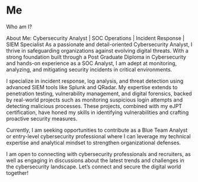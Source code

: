 # Me
Who am I?

About Me: Cybersecurity Analyst | SOC Operations | Incident Response | SIEM Specialist
As a passionate and detail-oriented Cybersecurity Analyst, I thrive in safeguarding organizations against evolving digital threats. With a strong foundation built through a Post Graduate Diploma in Cybersecurity and hands-on experience as a SOC Analyst, I am adept at monitoring, analyzing, and mitigating security incidents in critical environments.

I specialize in incident response, log analysis, and threat detection using advanced SIEM tools like Splunk and QRadar. My expertise extends to penetration testing, vulnerability management, and digital forensics, backed by real-world projects such as monitoring suspicious login attempts and detecting malicious processes. These projects, combined with my eJPT certification, have honed my skills in identifying vulnerabilities and crafting proactive security measures.

Currently, I am seeking opportunities to contribute as a Blue Team Analyst or entry-level cybersecurity professional where I can leverage my technical expertise and analytical mindset to strengthen organizational defenses.

I am open to connecting with cybersecurity professionals and recruiters, as well as engaging in discussions about the latest trends and challenges in the cybersecurity landscape. Let’s connect and secure the digital world together!
